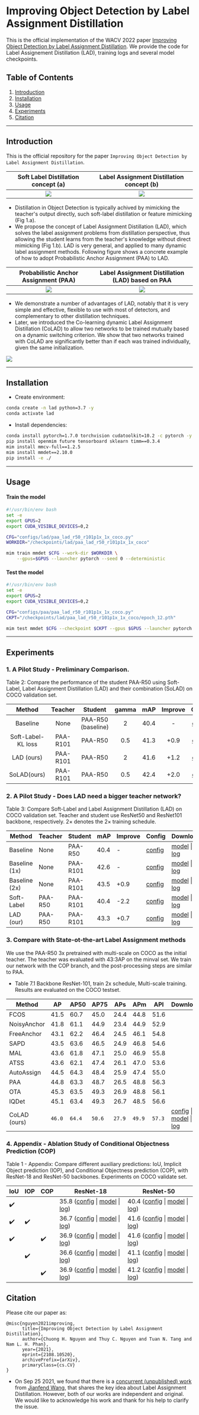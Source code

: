 # Improving Object Detection by Label Assignment Distillation

This is the official implementation of the WACV 2022 paper [Improving Object Detection by Label Assignment Distillation](https://arxiv.org/abs/2108.10520). We provide the code for Label Assignement Distillation (LAD), training logs and several model checkpoints.

## Table of Contents
1. [Introduction](#introduction)
2. [Installation](#installation)
3. [Usage](#usage)
4. [Experiments](#experiments)
5. [Citation](#citation)


--------------------------------------------------------------------------------
## Introduction
This is the official repository for the paper `Improving Object Detection by Label Assignment Distillation`.
   
| Soft Label Distillation concept (a) | Label Assignment Distillation concept (b) |
| :---------------------------------: | :---------------------------------------: |
|       ![](Fig/SoftLabel.png)        |          ![](Fig/HardLabel.png)           |

+ Distillation in Object Detection is typically achived by mimicking the teacher's output directly, such soft-label distillation or feature mimicking (Fig 1.a). 
+ We propose the concept of Label Assignment Distillation (LAD), which solves the label assignment problems from distillation perspective, thus allowing the student learns from the teacher's knowledge without direct mimicking (Fig 1.b). LAD is very general, and applied to many dynamic label assignment methods. Following figure shows a concrete example of how to adopt Probabilistic Anchor Assignment (PAA) to LAD.

| Probabilistic Anchor Assignment (PAA) | Label Assignment Distillation (LAD) based on PAA |
| :-----------------------------------: | :----------------------------------------------: |
|         ![](Fig/PAA_diag.png)         |              ![](Fig/LAD_diag.png)               |

+ We demonstrate a number of advantages of LAD, notably that it is very simple and effective, flexible to use with most of detectors, and complementary to
other distillation techniques. 
+ Later, we introduced the Co-learning dynamic Label Assignment Distillation (CoLAD) to allow two networks to be trained mutually based on a dynamic switching criterion. We show that two networks trained with CoLAD are significantly better than if each was trained individually, given the same initialization. 

![](Fig/CoLAD_diag.png)

--------------------------------------------------------------------------------
## Installation

- Create environment:
```bash
conda create -n lad python=3.7 -y
conda activate lad
```

- Install dependencies:
```bash
conda install pytorch=1.7.0 torchvision cudatoolkit=10.2 -c pytorch -y
pip install openmim future tensorboard sklearn timm==0.3.4
mim install mmcv-full==1.2.5
mim install mmdet==2.10.0
pip install -e ./
```


--------------------------------------------------------------------------------
## Usage
#### Train the model
```bash
#!/usr/bin/env bash
set -e
export GPUS=2
export CUDA_VISIBLE_DEVICES=0,2

CFG="configs/lad/paa_lad_r50_r101p1x_1x_coco.py"
WORKDIR="/checkpoints/lad/paa_lad_r50_r101p1x_1x_coco"

mim train mmdet $CFG --work-dir $WORKDIR \
    --gpus=$GPUS --launcher pytorch --seed 0 --deterministic
```

#### Test the model
```bash
#!/usr/bin/env bash
set -e
export GPUS=2
export CUDA_VISIBLE_DEVICES=0,2

CFG="configs/paa/paa_lad_r50_r101p1x_1x_coco.py"
CKPT="/checkpoints/lad/paa_lad_r50_r101p1x_1x_coco/epoch_12.pth"

mim test mmdet $CFG --checkpoint $CKPT --gpus $GPUS --launcher pytorch --eval bbox
```


--------------------------------------------------------------------------------
## Experiments

### 1. A Pilot Study - Preliminary Comparison.

Table 2: Compare the performance of the student PAA-R50 using Soft-Label, Label Assignment Distillation (LAD) and their combination (SoLAD) on COCO validation set.

|       Method       | Teacher  |      Student       | gamma |  mAP  | Improve |                                               Config                                               |                                                                                                                                     Download                                                                                                                                      |
| :----------------: | :------: | :----------------: | :---: | :---: | :-----: | :------------------------------------------------------------------------------------------------: | :-------------------------------------------------------------------------------------------------------------------------------------------------------------------------------------------------------------------------------------------------------------------------------: |
|      Baseline      |   None   | PAA-R50 (baseline) |   2   | 40.4  |    -    | [config](https://github.com/open-mmlab/mmdetection/tree/master/configs/paa/paa_r50_fpn_1x_coco.py) |            [model](https://download.openmmlab.com/mmdetection/v2.0/paa/paa_r50_fpn_1x_coco/paa_r50_fpn_1x_coco_20200821-936edec3.pth) \| [log](https://download.openmmlab.com/mmdetection/v2.0/paa/paa_r50_fpn_1x_coco/paa_r50_fpn_1x_coco_20200821-936edec3.log.json)            |
| Soft-Label-KL loss | PAA-R101 |      PAA-R50       |  0.5  | 41.3  |  +0.9   |                     [config](configs/kd/kd_r50_r101p1x_kl_i05_g05_1x_coco.py)                      | [model](http://118.69.233.170:60001/open/LAD_WACV22/kd_r50_r101p1x_kl_i05_g05_1x_coco/kd_r50_r101p1x_kl_i05_g05_1x_coco-996efb61.pth) \| [log](http://118.69.233.170:60001/open/LAD_WACV22/kd_r50_r101p1x_kl_i05_g05_1x_coco/kd_r50_r101p1x_kl_i05_g05_1x_coco-996efb61.log.json) |
|     LAD (ours)     | PAA-R101 |      PAA-R50       |   2   | 41.6  |  +1.2   |                        [config](configs/lad/paa_lad_r50_r101p1x_1x_coco.py)                        |             [model](http://118.69.233.170:60001/open/LAD_WACV22/paa_lad_r50_r101p1x_1x_coco/paa_lad_r50_r101p1x_1x_coco-a6e0b93b.pth) \| [log](http://118.69.233.170:60001/open/LAD_WACV22/paa_lad_r50_r101p1x_1x_coco/paa_lad_r50_r101p1x_1x_coco-a6e0b93b.log.json)             |
|    SoLAD(ours)     | PAA-R101 |      PAA-R50       |  0.5  | 42.4  |  +2.0   |                       [config](configs/lad/paa_solad_r50_r101p1x_1x_coco.py)                       |         [model](http://118.69.233.170:60001/open/LAD_WACV22/paa_solad_r50_r101p1x_1x_coco/paa_solad_r50_r101p1x_1x_coco-fd940fa4.pth) \| [log](http://118.69.233.170:60001/open/LAD_WACV22/paa_solad_r50_r101p1x_1x_coco/paa_solad_r50_r101p1x_1x_coco-fd940fa4.log.json)         |


### 2. A Pilot Study - Does LAD need a bigger teacher network?
Table 3: Compare Soft-Label and Label Assignment Distillation (LAD) on COCO validation set. Teacher and student use ResNet50 and ResNet101 backbone, respectively. 2× denotes the 2× training schedule.

| Method        | Teacher | Student  | mAP  | Improve | Config                                                                                              | Download                                                                                                                                                                                                                                                                          |
| ------------- | ------- | -------- | ---- | ------- | --------------------------------------------------------------------------------------------------- | --------------------------------------------------------------------------------------------------------------------------------------------------------------------------------------------------------------------------------------------------------------------------------- |
| Baseline      | None    | PAA-R50  | 40.4 | -       | [config](https://github.com/open-mmlab/mmdetection/tree/master/configs/paa/paa_r50_fpn_1x_coco.py)  | [model](https://download.openmmlab.com/mmdetection/v2.0/paa/paa_r50_fpn_1x_coco/paa_r50_fpn_1x_coco_20200821-936edec3.pth) \| [log](http://download.openmmlab.com/mmdetection/v2.0/paa/paa_r50_fpn_1x_coco/paa_r50_fpn_1x_coco_20200821-936edec3.log.json)                        |
| Baseline (1x) | None    | PAA-R101 | 42.6 | -       | [config](https://github.com/open-mmlab/mmdetection/tree/master/configs/paa/paa_r101_fpn_1x_coco.py) | [model](https://download.openmmlab.com/mmdetection/v2.0/paa/paa_r101_fpn_1x_coco/paa_r101_fpn_1x_coco_20200821-0a1825a4.pth) \| [log](https://download.openmmlab.com/mmdetection/v2.0/paa/paa_r101_fpn_1x_coco/paa_r101_fpn_1x_coco_20200821-0a1825a4.log.json)                   |
| Baseline (2x) | None    | PAA-R101 | 43.5 | +0.9    | [config](https://github.com/open-mmlab/mmdetection/tree/master/configs/paa/paa_r101_fpn_2x_coco.py) | [model](https://download.openmmlab.com/mmdetection/v2.0/paa/paa_r101_fpn_2x_coco/paa_r101_fpn_2x_coco_20200821-6829f96b.pth) \| [log](https://download.openmmlab.com/mmdetection/v2.0/paa/paa_r101_fpn_2x_coco/paa_r101_fpn_2x_coco_20200821-6829f96b.log.json)                   |
| Soft-Label    | PAA-R50 | PAA-R101 | 40.4 | -2.2    | [config](configs/kd/kd_r101_r50p1x_kl_i05_g05_1x_coco.py)                                           | [model](http://118.69.233.170:60001/open/LAD_WACV22/kd_r101_r50p1x_kl_i05_g05_1x_coco/kd_r101_r50p1x_kl_i05_g05_1x_coco-797cf19c.pth) \| [log](http://118.69.233.170:60001/open/LAD_WACV22/kd_r101_r50p1x_kl_i05_g05_1x_coco/kd_r101_r50p1x_kl_i05_g05_1x_coco-797cf19c.log.json) |
| LAD (our)     | PAA-R50 | PAA-R101 | 43.3 | +0.7    | [config](configs/lad/paa_lad_r101_r50p1x_1x_coco.py)                                                | [model](http://118.69.233.170:60001/open/LAD_WACV22/paa_lad_r101_r50p1x_1x_coco/paa_lad_r101_r50p1x_1x_coco-70d7eabf.pth) \| [log](http://118.69.233.170:60001/open/LAD_WACV22/paa_lad_r101_r50p1x_1x_coco/paa_lad_r101_r50p1x_1x_coco-70d7eabf.log.json)                         |


### 3. Compare with State-ot-the-art Label Assignment methods
We use the PAA-R50 3x pretrained with multi-scale on COCO as the initial teacher. The teacher was evaluated with 43:3AP on the minval set. We train our network with the COP branch, and the post-processing steps are similar to PAA. 

* Table 7.1 Backbone ResNet-101, train 2x schedule, Multi-scale training. Results are evaluated on the COCO testset.

| Method       | AP     | AP50   | AP75   | APs    | APm    | APl    | Download                                                                                                                                                                                                                                                                                                                                                                 |
| ------------ | ------ | ------ | ------ | ------ | ------ | ------ | ------------------------------------------------------------------------------------------------------------------------------------------------------------------------------------------------------------------------------------------------------------------------------------------------------------------------------------------------------------------------ |
| FCOS         | 41.5   | 60.7   | 45.0   | 24.4   | 44.8   | 51.6   |                                                                                                                                                                                                                                                                                                                                                                          |
| NoisyAnchor  | 41.8   | 61.1   | 44.9   | 23.4   | 44.9   | 52.9   |                                                                                                                                                                                                                                                                                                                                                                          |
| FreeAnchor   | 43.1   | 62.2   | 46.4   | 24.5   | 46.1   | 54.8   |                                                                                                                                                                                                                                                                                                                                                                          |
| SAPD         | 43.5   | 63.6   | 46.5   | 24.9   | 46.8   | 54.6   |                                                                                                                                                                                                                                                                                                                                                                          |
| MAL          | 43.6   | 61.8   | 47.1   | 25.0   | 46.9   | 55.8   |                                                                                                                                                                                                                                                                                                                                                                          |
| ATSS         | 43.6   | 62.1   | 47.4   | 26.1   | 47.0   | 53.6   |                                                                                                                                                                                                                                                                                                                                                                          |
| AutoAssign   | 44.5   | 64.3   | 48.4   | 25.9   | 47.4   | 55.0   |                                                                                                                                                                                                                                                                                                                                                                          |
| PAA          | 44.8   | 63.3   | 48.7   | 26.5   | 48.8   | 56.3   |                                                                                                                                                                                                                                                                                                                                                                          |
| OTA          | 45.3   | 63.5   | 49.3   | 26.9   | 48.8   | 56.1   |                                                                                                                                                                                                                                                                                                                                                                          |
| IQDet        | 45.1   | 63.4   | 49.3   | 26.7   | 48.5   | 56.6   |                                                                                                                                                                                                                                                                                                                                                                          |
| CoLAD (ours) | `46.0` | `64.4` | `50.6` | `27.9` | `49.9` | `57.3` | [config](configs/lad/paa_colad_stdmean_r101cop_r50p3x_ms_2x.py) \| [model](http://118.69.233.170:60001/open/LAD_WACV22/paa_colad_stdmean_r101cop_r50p3x_ms_2x/paa_colad_stdmean_r101cop_r50p3x_ms_2x-5689838f.pth) \| [log](http://118.69.233.170:60001/open/LAD_WACV22/paa_colad_stdmean_r101cop_r50p3x_ms_2x/paa_colad_stdmean_r101cop_r50p3x_ms_2x-5689838f.log.json) |


### 4. Appendix - Ablation Study of Conditional Objectness Prediction (COP) 
Table 1 - Appendix: Compare different auxiliary predictions: IoU, Implicit Object prediction (IOP), and Conditional Objectness prediction (COP), with ResNet-18 and ResNet-50 backbones. Experiments on COCO validate set.

| IoU                | IOP                | COP                | ResNet-18                                                                                                                                                                                                                                                                                                           | ResNet-50                                                                                                                                                                                                                                                                                                                                                                |
| ------------------ | ------------------ | ------------------ | ------------------------------------------------------------------------------------------------------------------------------------------------------------------------------------------------------------------------------------------------------------------------------------------------------------------- | ------------------------------------------------------------------------------------------------------------------------------------------------------------------------------------------------------------------------------------------------------------------------------------------------------------------------------------------------------------------------ |
| :heavy_check_mark: |                    |                    | 35.8 ([config](configs/paa/paa_r18_fpn_1x_coco.py) \| [model](http://118.69.233.170:60001/open/LAD_WACV22/paa_r18_fpn_1x_coco/paa_r18_fpn_1x_coco-3056bd16.pth) \| [log](http://118.69.233.170:60001/open/LAD_WACV22/paa_r18_fpn_1x_coco/paa_r18_fpn_1x_coco-3056bd16.log.json))                                    | 40.4 ([config](https://github.com/open-mmlab/mmdetection/blob/master/configs/paa/paa_r50_fpn_1x_coco.py) \| [model](https://download.openmmlab.com/mmdetection/v2.0/paa/paa_r50_fpn_1x_coco/paa_r50_fpn_1x_coco_20200821-936edec3.pth) \| [log](https://download.openmmlab.com/mmdetection/v2.0/paa/paa_r50_fpn_1x_coco/paa_r50_fpn_1x_coco_20200821-936edec3.log.json)) |
| :heavy_check_mark: | :heavy_check_mark: |                    | 36.7 ([config](configs/io/paaio_r18_fpn_1x_coco.py) \| [model](http://118.69.233.170:60001/open/LAD_WACV22/paaio_r18_fpn_1x_coco/paaio_r18_fpn_1x_coco-d6040127.pth) \| [log](http://118.69.233.170:60001/open/LAD_WACV22/paaio_r18_fpn_1x_coco/paaio_r18_fpn_1x_coco-d6040127.log.json))                           | 41.6 ([config](configs/io/paaio_r50_fpn_1x_coco.py) \| [model](http://118.69.233.170:60001/open/LAD_WACV22/paaio_r50_fpn_1x_coco/paaio_r50_fpn_1x_coco-d2bbc136.pth) \| [log](http://118.69.233.170:60001/open/LAD_WACV22/paaio_r50_fpn_1x_coco/paaio_r50_fpn_1x_coco-d2bbc136.log.json))                                                                                |
| :heavy_check_mark: |                    | :heavy_check_mark: | 36.9 ([config](configs/cop/paacop_r18_fpn_1x_coco.py) \| [model](http://118.69.233.170:60001/open/LAD_WACV22/paacop_r18_fpn_1x_coco/paacop_r18_fpn_1x_coco-3e409398.pth) \| [log](http://118.69.233.170:60001/open/LAD_WACV22/paacop_r18_fpn_1x_coco/paacop_r18_fpn_1x_coco-3e409398.log.json))                     | 41.6 ([config](configs/cop/paacop_r50_fpn_1x_coco.py) \| [model](http://118.69.233.170:60001/open/LAD_WACV22/paacop_r50_fpn_1x_coco/paacop_r50_fpn_1x_coco-9bf2b466.pth) \| [log](http://118.69.233.170:60001/open/LAD_WACV22/paacop_r50_fpn_1x_coco/paacop_r50_fpn_1x_coco-9bf2b466.log.json))                                                                          |
|                    | :heavy_check_mark: |                    | 36.6 ([config](configs/io/paaiobase_r18_fpn_1x_coco.py) \| [model](http://118.69.233.170:60001/open/LAD_WACV22/paaiobase_r18_fpn_1x_coco/paaiobase_r18_fpn_1x_coco-7d08035f.pth) \| [log](http://118.69.233.170:60001/open/LAD_WACV22/paaiobase_r18_fpn_1x_coco/paaiobase_r18_fpn_1x_coco-7d08035f.log.json))       | 41.1 ([config](configs/io/paaiobase_r50_fpn_1x_coco.py) \| [model](http://118.69.233.170:60001/open/LAD_WACV22/paaiobase_r50_fpn_1x_coco/paaiobase_r50_fpn_1x_coco-e04c30be.pth) \| [log](http://118.69.233.170:60001/open/LAD_WACV22/paaiobase_r50_fpn_1x_coco/paaiobase_r50_fpn_1x_coco-e04c30be.log.json))                                                            |
|                    |                    | :heavy_check_mark: | 36.9 ([config](configs/cop/paacopbase_r18_fpn_1x_coco.py) \| [model](http://118.69.233.170:60001/open/LAD_WACV22/paacopbase_r18_fpn_1x_coco/paacopbase_r18_fpn_1x_coco-3cb73ed9.pth) \| [log](http://118.69.233.170:60001/open/LAD_WACV22/paacopbase_r18_fpn_1x_coco/paacopbase_r18_fpn_1x_coco-3cb73ed9.log.json)) | 41.2 ([config](configs/cop/paacopbase_r50_fpn_1x_coco.py) \| [model](http://118.69.233.170:60001/open/LAD_WACV22/paacopbase_r50_fpn_1x_coco/paacopbase_r50_fpn_1x_coco-6f74865c.pth) \| [log](http://118.69.233.170:60001/open/LAD_WACV22/paacopbase_r50_fpn_1x_coco/paacopbase_r50_fpn_1x_coco-6f74865c.log.json))                                                      |

## Citation
Please cite our paper as:
```
@misc{nguyen2021improving,
      title={Improving Object Detection by Label Assignment Distillation}, 
      author={Chuong H. Nguyen and Thuy C. Nguyen and Tuan N. Tang and Nam L. H. Phan},
      year={2021},
      eprint={2108.10520},
      archivePrefix={arXiv},
      primaryClass={cs.CV}
}
``` 

+ On Sep 25 2021, we found that there is a [concurrent (unpublished) work](docs/ConcurrentWork/README.md) from [Jianfend Wang](wangjianfeng@megvii.com), that shares the key idea about Label Assignment Distillation. However, both of our works are independent and original. We would like to acknowledge his work and thank for his help to clarify the issue.
